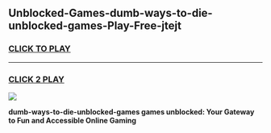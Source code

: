 
## Unblocked-Games-dumb-ways-to-die-unblocked-games-Play-Free-jtejt
<h3>
<a href="https://premium76.site?title=dumb-ways-to-die-unblocked-games&ref=23A">CLICK TO PLAY</a></h3>
<hr>

<h3>
<a href="https://premium76.site?title=dumb-ways-to-die-unblocked-games&ref=23A">CLICK 2 PLAY</a>
  
</h3>

<a href="https://premium76.site?title=dumb-ways-to-die-unblocked-games&ref=23A"><img src="https://clearcache.store/games.png"></a>


**dumb-ways-to-die-unblocked-games games unblocked: Your Gateway to Fun and Accessible Online Gaming**
